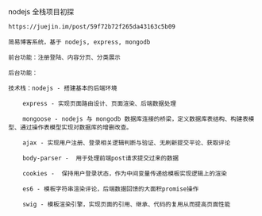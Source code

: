 nodejs 全栈项目初探
	
	https://juejin.im/post/59f72b72f265da43163c5b09
	
	简易博客系统，基于 nodejs, express, mongodb

	前台功能：注册登陆、内容分页、分类展示

	后台功能：

	技术栈：nodejs - 搭建基本的后端环境

		express - 实现页面路由设计、页面渲染、后端数据处理

		mongoose - nodejs 与 mongodb 数据库连接的桥梁，定义数据库表结构、构建表模型、通过操作表模型实现对数据库的增删改查。

		ajax - 实现用户注册、登录相关逻辑判断与验证、无刷新提交平论、获取评论

		body-parser -  用于处理前端post请求提交过来的数据

		cookies -  保持用户登录状态，作为中间变量传递给模板实现逻辑上的渲染

		es6 - 模板字符串渲染评论，后端数据回馈的大面积promise操作

		swig - 模板渲染引擎，实现页面的引用、继承、代码的复用从而提高页面性能